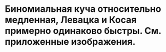 # Биномиальная куча относительно медленная, Левацка и Косая примерно одинаково быстры. См. приложенные изображения.

